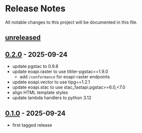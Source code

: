 # Release Notes

All notable changes to this project will be documented in this file.

## [unreleased]

## [0.2.0] - 2025-09-24

* update pgstac to 0.9.8
* update eoapi.raster to use titiler-pgstac==1.9.0
    * add `/conformance` for eoapi-raster endpoints 
* update eoapi.vector to use tipg==1.2.1
* update eoapi.stac to use stac_fastapi.pgstac>=6.0,<7.0
* align HTML template styles
* update lambda handlers to python 3.12

## [0.1.0] - 2025-09-24

* first tagged release

[unreleased]: https://github.com/developmentseed/eoapi-devseed/compare/0.2.0...HEAD
[0.2.0]: https://github.com/developmentseed/eoapi-devseed/compare/0.1.0...0.2.0
[0.1.0]: https://github.com/developmentseed/eoapi-devseed/compare/49ec34d33b6d21bfb51cf37bfa167ffcb5f09938...0.1.0
